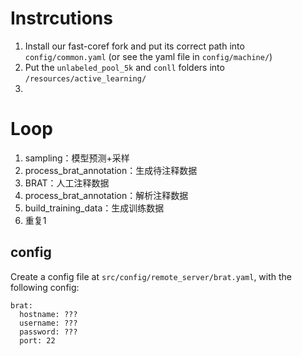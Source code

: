 # Instrcutions

1. Install our fast-coref fork and put its correct path into `config/common.yaml` (or see the yaml file in `config/machine/`)
2. Put the `unlabeled_pool_5k` and `conll` folders into `/resources/active_learning/`
3. 

# Loop

1. sampling：模型预测+采样
3. process_brat_annotation：生成待注释数据
4. BRAT：人工注释数据
5. process_brat_annotation：解析注释数据
6. build_training_data：生成训练数据
7. 重复1

## config

Create a config file at `src/config/remote_server/brat.yaml`, with the following config:

```
brat:
  hostname: ???
  username: ???
  password: ???
  port: 22
```